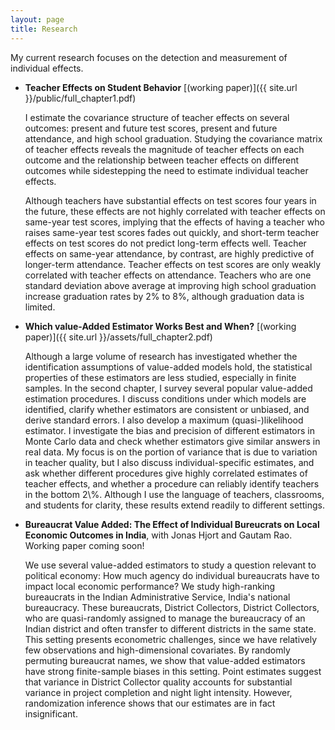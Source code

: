 ```yaml
---
layout: page
title: Research
---
```


My current research focuses on the detection and measurement of individual effects. 

<ul>
<li><p><b>Teacher Effects on Student Behavior</b> [(working paper)]({{ site.url }}/public/full_chapter1.pdf)</p>

    
<p>I estimate the covariance structure of teacher effects on several 
outcomes: present and future test scores, present and future attendance, and
high school graduation. Studying the covariance matrix of teacher effects reveals
the magnitude of teacher effects on each outcome 
and the relationship between teacher effects on different outcomes
    while sidestepping the need to estimate individual teacher effects.

Although teachers have substantial effects on test
scores four years in the future, these effects are not highly correlated with
teacher effects on same-year test scores, implying that the effects of having a
teacher who raises same-year test scores fades out quickly, and short-term 
teacher effects on test scores do not predict long-term effects well. Teacher
effects on same-year attendance, by contrast, are highly predictive of longer-term
attendance. Teacher effects on test scores are only weakly correlated with 
teacher effects on attendance. Teachers who are one standard deviation above
average at improving high school graduation increase graduation rates by 2\% to
8\%, although graduation data is limited.
</p>
</li>
</ul>

<ul>
<li><p><b>Which value-Added Estimator Works Best and When?</b> [(working paper)]({{ site.url }}/assets/full_chapter2.pdf)</p>

<p>Although a large volume of research has investigated whether
the identification assumptions of value-added models hold, the statistical
properties of these estimators are less studied, especially in finite
samples. In the second chapter, I survey several popular value-added
estimation procedures. I discuss conditions under which models are identified,
clarify whether estimators are consistent or unbiased, and derive standard
errors. I also develop a maximum (quasi-)likelihood estimator. I investigate
the bias and precision of different estimators in Monte Carlo data and check
whether estimators give similar answers in real data. My focus is on the 
portion of variance that is due to variation in teacher quality, but I also
discuss individual-specific estimates, and ask whether different procedures
give highly correlated estimates of teacher effects, and whether a procedure
can reliably identify teachers in the bottom 2\%. Although I use the language
of teachers, classrooms, and students for clarity, these results extend
readily to different settings.
</p>
</li>
</ul>

<ul>
<li><p><b>Bureaucrat Value Added: The Effect of Individual Bureucrats on Local Economic Outcomes in India</b>, 
with Jonas Hjort and Gautam Rao. Working paper coming soon! </p>


<p>We use several value-added estimators to study a
question relevant to political economy: How much agency do individual 
bureaucrats have to impact local economic performance? We study
high-ranking bureaucrats in the Indian Administrative Service, 
India's national bureaucracy. These bureaucrats, District Collectors,
District Collectors, who are quasi-randomly assigned to manage the 
bureaucracy of an Indian district and often transfer to different districts
in the same state. This setting presents econometric challenges, since we
have relatively few observations and high-dimensional covariates. By randomly
permuting bureaucrat names, we show that value-added estimators have strong
finite-sample biases in this setting. Point estimates suggest that variance in
District Collector quality accounts for substantial variance in project
completion and night light intensity. However, randomization inference shows
that our estimates are in fact insignificant.
</p>
</li>
</ul>
